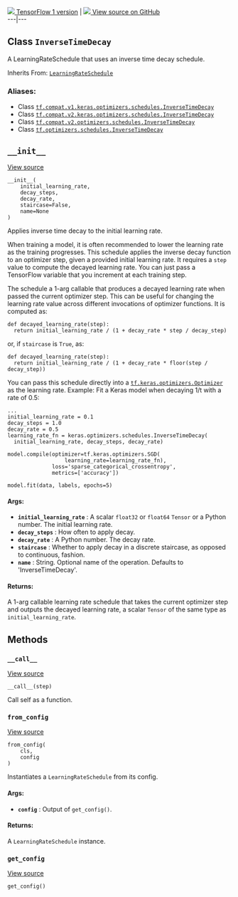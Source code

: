 [ ![](https://tensorflow.google.cn/images/tf_logo_32px.png) TensorFlow 1
version](/versions/r1.15/api_docs/python/tf/keras/optimizers/schedules/InverseTimeDecay)
|  [ ![](https://tensorflow.google.cn/images/GitHub-Mark-32px.png) View source
on GitHub
](https://github.com/tensorflow/tensorflow/blob/r2.0/tensorflow/python/keras/optimizer_v2/learning_rate_schedule.py#L410-L511)  
---|---  
  
## Class `InverseTimeDecay`

A LearningRateSchedule that uses an inverse time decay schedule.

Inherits From:
[`LearningRateSchedule`](https://tensorflow.google.cn/api_docs/python/tf/keras/optimizers/schedules/LearningRateSchedule)

### Aliases:

  * Class [`tf.compat.v1.keras.optimizers.schedules.InverseTimeDecay`](/api_docs/python/tf/keras/optimizers/schedules/InverseTimeDecay)
  * Class [`tf.compat.v2.keras.optimizers.schedules.InverseTimeDecay`](/api_docs/python/tf/keras/optimizers/schedules/InverseTimeDecay)
  * Class [`tf.compat.v2.optimizers.schedules.InverseTimeDecay`](/api_docs/python/tf/keras/optimizers/schedules/InverseTimeDecay)
  * Class [`tf.optimizers.schedules.InverseTimeDecay`](/api_docs/python/tf/keras/optimizers/schedules/InverseTimeDecay)

## `__init__`

[View
source](https://github.com/tensorflow/tensorflow/blob/r2.0/tensorflow/python/keras/optimizer_v2/learning_rate_schedule.py#L413-L486)

    
    
    __init__(
        initial_learning_rate,
        decay_steps,
        decay_rate,
        staircase=False,
        name=None
    )
    

Applies inverse time decay to the initial learning rate.

When training a model, it is often recommended to lower the learning rate as
the training progresses. This schedule applies the inverse decay function to
an optimizer step, given a provided initial learning rate. It requires a
`step` value to compute the decayed learning rate. You can just pass a
TensorFlow variable that you increment at each training step.

The schedule a 1-arg callable that produces a decayed learning rate when
passed the current optimizer step. This can be useful for changing the
learning rate value across different invocations of optimizer functions. It is
computed as:

    
    
    def decayed_learning_rate(step):
      return initial_learning_rate / (1 + decay_rate * step / decay_step)
    

or, if `staircase` is `True`, as:

    
    
    def decayed_learning_rate(step):
      return initial_learning_rate / (1 + decay_rate * floor(step / decay_step))
    

You can pass this schedule directly into a
[`tf.keras.optimizers.Optimizer`](https://tensorflow.google.cn/api_docs/python/tf/keras/optimizers/Optimizer)
as the learning rate. Example: Fit a Keras model when decaying 1/t with a rate
of 0.5:

    
    
    ...
    initial_learning_rate = 0.1
    decay_steps = 1.0
    decay_rate = 0.5
    learning_rate_fn = keras.optimizers.schedules.InverseTimeDecay(
      initial_learning_rate, decay_steps, decay_rate)
    
    model.compile(optimizer=tf.keras.optimizers.SGD(
                      learning_rate=learning_rate_fn),
                  loss='sparse_categorical_crossentropy',
                  metrics=['accuracy'])
    
    model.fit(data, labels, epochs=5)
    

#### Args:

  * **`initial_learning_rate`** : A scalar `float32` or `float64` `Tensor` or a Python number. The initial learning rate.
  * **`decay_steps`** : How often to apply decay.
  * **`decay_rate`** : A Python number. The decay rate.
  * **`staircase`** : Whether to apply decay in a discrete staircase, as opposed to continuous, fashion.
  * **`name`** : String. Optional name of the operation. Defaults to 'InverseTimeDecay'.

#### Returns:

A 1-arg callable learning rate schedule that takes the current optimizer step
and outputs the decayed learning rate, a scalar `Tensor` of the same type as
`initial_learning_rate`.

## Methods

### `__call__`

[View
source](https://github.com/tensorflow/tensorflow/blob/r2.0/tensorflow/python/keras/optimizer_v2/learning_rate_schedule.py#L488-L502)

    
    
    __call__(step)
    

Call self as a function.

### `from_config`

[View
source](https://github.com/tensorflow/tensorflow/blob/r2.0/tensorflow/python/keras/optimizer_v2/learning_rate_schedule.py#L50-L60)

    
    
    from_config(
        cls,
        config
    )
    

Instantiates a `LearningRateSchedule` from its config.

#### Args:

  * **`config`** : Output of `get_config()`.

#### Returns:

A `LearningRateSchedule` instance.

### `get_config`

[View
source](https://github.com/tensorflow/tensorflow/blob/r2.0/tensorflow/python/keras/optimizer_v2/learning_rate_schedule.py#L504-L511)

    
    
    get_config()
    

